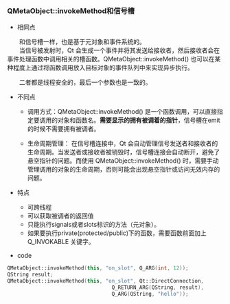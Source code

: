 

### QMetaObject::invokeMethod和信号槽

+ 相同点

&emsp;&emsp;和信号槽一样，也是基于元对象和事件系统的。  
&emsp;&emsp;当信号被发射时，Qt 会生成一个事件并将其发送给接收者，然后接收者会在事件处理函数中调用相关的槽函数。QMetaObject::invokeMethod() 也可以在某种程度上通过将函数调用放入目标对象的事件队列中来实现异步执行。

&emsp;&emsp;二者都是线程安全的，最后一个参数也是一致的。

+ 不同点
  
  - 调用方式：QMetaObject::invokeMethod() 是一个函数调用，可以直接指定要调用的对象和函数名。**需要显示的拥有被调着的指针**，信号槽在emit的时候不需要拥有被调者。

  - 生命周期管理： 在信号槽连接中，Qt 会自动管理信号发送者和接收者的生命周期。当发送者或接收者被销毁时，信号槽连接会自动断开，避免了悬空指针的问题。而使用 QMetaObject::invokeMethod() 时，需要手动管理调用的对象的生命周期，否则可能会出现悬空指针或访问无效内存的问题。

+ 特点

  - 可跨线程
  - 可以获取被调者的返回值
  - 只能执行signals或者slots标识的方法（元对象）。
  - 如果要执行private(protected/public)下的函数，需要函数前面加上 Q_INVOKABLE 关键字。

+ code

```cpp
QMetaObject::invokeMethod(this, "on_slot", Q_ARG(int, 12));
QString result;
QMetaObject::invokeMethod(this, "on_slot", Qt::DirectConnection,
                                  Q_RETURN_ARG(QString, result),
                                  Q_ARG(QString, "hello"));
```
